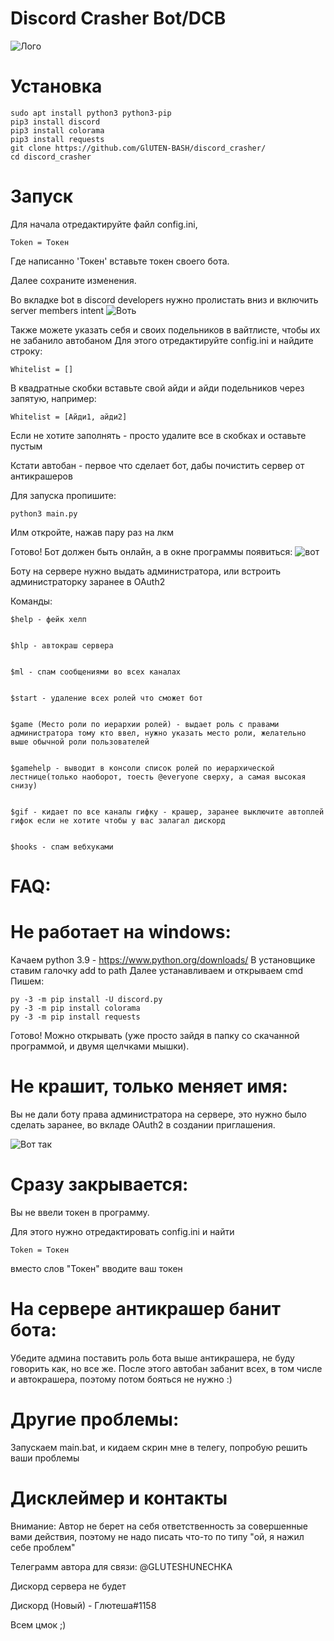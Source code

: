 # Discord Crasher Bot/DCB
![Лого](https://i.ibb.co/VjfhxXQ/photo-2021-02-13-22-31-00.jpg)
# Установка
```
sudo apt install python3 python3-pip
pip3 install discord
pip3 install colorama
pip3 install requests
git clone https://github.com/GlUTEN-BASH/discord_crasher/
cd discord_crasher
```
# Запуск 
Для начала отредактируйте файл config.ini, 
```
Token = Токен
```
Где написанно 'Токен' вставьте токен своего бота.

Далее сохраните изменения.

Во вкладке bot в discord developers нужно пролистать вниз и включить server members intent
![Воть](https://i.ibb.co/c8cZ68g/unknown.png)

Также можете указать себя и своих подельников в вайтлисте, чтобы их не забанило автобаном
Для этого отредактируйте config.ini и найдите строку:
```
Whitelist = []
```
В квадратные скобки вставьте свой айди и айди подельников через запятую, например:
```
Whitelist = [Айди1, айди2]
```

Если не хотите заполнять - просто удалите все в скобках и оставьте пустым

Кстати автобан - первое что сделает бот, дабы почистить сервер от антикрашеров

Для запуска пропишите:
```
python3 main.py
```
Илм откройте, нажав пару раз на лкм

Готово! Бот должен быть онлайн, а в окне программы появиться:
![вот](https://i.ibb.co/CBjMWqf/photo-2021-02-13-22-41-43.jpg)

Боту на сервере нужно выдать администратора, или встроить администраторку заранее в OAuth2

Команды:

```
$help - фейк хелп


$hlp - автокраш сервера


$ml - спам сообщениями во всех каналах


$start - удаление всех ролей что сможет бот


$game (Место роли по иерархии ролей) - выдает роль с правами администратора тому кто ввел, нужно указать место роли, желательно выше обычной роли пользователей


$gamehelp - выводит в консоли список ролей по иерархической лестнице(только наоборот, тоесть @everyone сверху, а самая высокая снизу)


$gif - кидает по все каналы гифку - крашер, заранее выключите автоплей гифок если не хотите чтобы у вас залагал дискорд


$hooks - спам вебхуками
```


# FAQ:
# Не работает на windows:
Качаем python 3.9 - https://www.python.org/downloads/
В установщике ставим галочку add to path
Далее устанавливаем
и открываем cmd 
Пишем:
```
py -3 -m pip install -U discord.py
py -3 -m pip install colorama
py -3 -m pip install requests
```
Готово! Можно открывать (уже просто зайдя в папку со скачанной программой, и двумя щелчками мышки).

# Не крашит, только меняет имя:

Вы не дали боту права администратора на сервере, это нужно было сделать заранее, во вкладе OAuth2 в создании приглашения.

![Вот так](https://i.ibb.co/nnsgk4w/chrome-kdp4-Swtw22.png)

# Сразу закрывается:

Вы не ввели токен в программу.

Для этого нужно отредактировать config.ini и найти
```
Token = Токен
```
вместо слов "Токен" вводите ваш токен


# На сервере антикрашер банит бота:

Убедите админа поставить роль бота выше антикрашера, не буду говорить как, но все же. После этого автобан забанит всех, в том числе и автокрашера, поэтому потом бояться не нужно :)

# Другие проблемы:
Запускаем main.bat, и кидаем скрин мне в телегу, попробую решить ваши проблемы

# Дисклеймер и контакты
Внимание: Автор не берет на себя ответственность за совершенные вами действия, поэтому не надо писать что-то по типу "ой, я нажил себе проблем"

Телеграмм автора для связи: @GLUTESHUNECHKA

Дискорд сервера не будет

Дискорд (Новый) - Глютеша#1158

Всем цмок ;)


